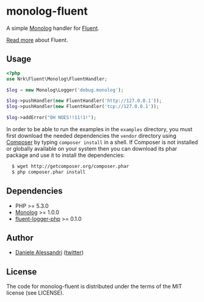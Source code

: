 monolog-fluent
==============

A simple [Monolog](http://github.com/Seldaek/monolog) handler for [Fluent](http://fluentd.org).

[Read more](http://blog.treasure-data.com/post/13047440992/fluentd-the-missing-log-collector) about Fluent.

## Usage ##

```php
<?php
use Nrk\Fluent\Monolog\FluentHandler;

$log = new Monolog\Logger('debug.monolog');

$log->pushHandler(new FluentHandler('http://127.0.0.1'));
$log->pushHandler(new FluentHandler('tcp://127.0.0.1'));

$log->addError("OH NOES!!11!1!");
```

In order to be able to run the examples in the `examples` directory, you must first download
the needed dependencies the `vendor` directory using [Composer](http://packagist.org/about-composer)
by typing `composer install` in a shell. If Composer is not installed or globally available on
your system then you can download its phar package and use it to install the dependencies:

```bash
  $ wget http://getcomposer.org/composer.phar
  $ php composer.phar install
```

## Dependencies ##

- PHP >= 5.3.0
- [Monolog](http://github.com/Seldaek/monolog) >= 1.0.0
- [fluent-logger-php](http://github.com/fluent/fluent-logger-php) >= 0.1.0

## Author ##

- [Daniele Alessandri](mailto:suppakilla@gmail.com) ([twitter](http://twitter.com/JoL1hAHN))

## License ##

The code for monolog-fluent is distributed under the terms of the MIT license (see LICENSE).
